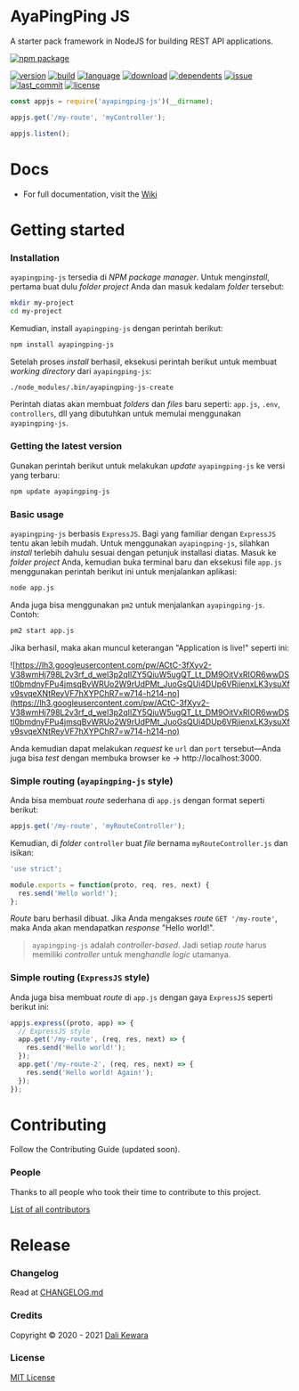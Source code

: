 # AyaPingPing JS

A starter pack framework in NodeJS for building REST API applications.

[![npm package](https://nodei.co/npm/ayapingping-js.png?downloads=true&downloadRank=true&stars=true)](https://nodei.co/npm/ayapingping-js/)

[![version](https://img.shields.io/npm/v/ayapingping-js.svg?style=flat)](https://img.shields.io/npm/v/ayapingping-js.svg?style=flat)
[![build](https://img.shields.io/circleci/project/github/dalikewara/ayapingping-js.svg?style=flat)](https://img.shields.io/circleci/project/github/dalikewara/ayapingping-js.svg?style=flat)
[![language](https://img.shields.io/github/languages/top/dalikewara/ayapingping-js.svg?style=flat)](https://img.shields.io/github/languages/top/dalikewara/ayapingping-js.svg?style=flat)
[![download](https://img.shields.io/npm/dt/ayapingping-js.svg?style=flat)](https://img.shields.io/npm/dt/ayapingping-js.svg?style=flat)
[![dependents](https://img.shields.io/librariesio/dependents/npm/ayapingping-js.svg?style=flat)](https://img.shields.io/librariesio/dependents/npm/ayapingping-js.svg?style=flat)
[![issue](https://img.shields.io/github/issues/dalikewara/ayapingping-js.svg?style=flat)](https://img.shields.io/github/issues/dalikewara/ayapingping-js.svg?style=flat)
[![last_commit](https://img.shields.io/github/last-commit/dalikewara/ayapingping-js.svg?style=flat)](https://img.shields.io/github/last-commit/dalikewara/ayapingping-js.svg?style=flat)
[![license](https://img.shields.io/npm/l/ayapingping-js.svg?style=flat)](https://img.shields.io/npm/l/ayapingping-js.svg?style=flat)

```javascript
const appjs = require('ayapingping-js')(__dirname);

appjs.get('/my-route', 'myController');

appjs.listen();
```

# Docs

 - For full documentation, visit the [Wiki](https://github.com/dalikewara/ayapingping-js/wiki)

# Getting started

### Installation

`ayapingping-js` tersedia di *NPM package manager*. Untuk meng*install*, pertama buat dulu *folder project* Anda dan masuk kedalam *folder* tersebut:

```bash
mkdir my-project
cd my-project
```

Kemudian, install `ayapingping-js` dengan perintah berikut:

```bash
npm install ayapingping-js
```

Setelah proses *install* berhasil, eksekusi perintah berikut untuk membuat *working directory* dari `ayapingping-js`:

```bash
./node_modules/.bin/ayapingping-js-create
```

Perintah diatas akan membuat *folders* dan *files* baru seperti: `app.js`, `.env`, `controllers`, dll yang dibutuhkan untuk memulai menggunakan `ayapingping-js`.

### Getting the latest version

Gunakan perintah berikut untuk melakukan *update* `ayapingping-js` ke versi yang terbaru:

```bash
npm update ayapingping-js
```

### Basic usage

`ayapingping-js` berbasis `ExpressJS`. Bagi yang familiar dengan `ExpressJS` tentu akan lebih mudah. Untuk menggunakan `ayapingping-js`, silahkan *install* terlebih dahulu sesuai dengan petunjuk installasi diatas. Masuk ke *folder project* Anda, kemudian buka terminal baru dan eksekusi file `app.js` menggunakan perintah berikut ini untuk menjalankan aplikasi:

```bash
node app.js
```

Anda juga bisa menggunakan `pm2` untuk menjalankan `ayapingping-js`. Contoh:

```bash
pm2 start app.js
```

Jika berhasil, maka akan muncul keterangan "Application is live!" seperti ini:

![https://lh3.googleusercontent.com/pw/ACtC-3fXyv2-V38wmHj798L2v3rf_d_wel3p2qIlZY5QiuW5ugQT_Lt_DM9OitVxRIOR6wwDStl0bmdnyFPu4jmsqBvWRUo2W9rUdPMt_JuoGsQUi4DUp6VRjienxLK3ysuXfv9svqeXNtReyVF7hXYPChR7=w714-h214-no](https://lh3.googleusercontent.com/pw/ACtC-3fXyv2-V38wmHj798L2v3rf_d_wel3p2qIlZY5QiuW5ugQT_Lt_DM9OitVxRIOR6wwDStl0bmdnyFPu4jmsqBvWRUo2W9rUdPMt_JuoGsQUi4DUp6VRjienxLK3ysuXfv9svqeXNtReyVF7hXYPChR7=w714-h214-no)

Anda kemudian dapat melakukan *request* ke `url` dan `port` tersebut&mdash;Anda juga bisa *test* dengan membuka browser ke -> http://localhost:3000.

### Simple routing (`ayapingping-js` style)

Anda bisa membuat *route* sederhana di `app.js` dengan format seperti berikut:

```javascript
appjs.get('/my-route', 'myRouteController');
```

Kemudian, di *folder* `controller` buat *file* bernama `myRouteController.js` dan isikan:

```javascript
'use strict';

module.exports = function(proto, req, res, next) {
  res.send('Hello world!');
};
```

*Route* baru berhasil dibuat. Jika Anda mengakses *route* `GET '/my-route'`, maka Anda akan mendapatkan *response* "Hello world!".

> `ayapingping-js` adalah *controller-based*. Jadi setiap *route* harus memiliki *controller* untuk meng*handle* *logic* utamanya.

### Simple routing (`ExpressJS` style)

Anda juga bisa membuat *route* di `app.js` dengan gaya `ExpressJS` seperti berikut ini:

```javascript
appjs.express((proto, app) => {
  // ExpressJS style
  app.get('/my-route', (req, res, next) => {
    res.send('Hello world!');
  });
  app.get('/my-route-2', (req, res, next) => {
    res.send('Hello world! Again!');
  });
});
```

# Contributing

Follow the Contributing Guide (updated soon).

### People

Thanks to all people who took their time to contribute to this project.

[List of all contributors](https://github.com/dalikewara/ayapingping-js/graphs/contributors)

# Release

### Changelog

Read at [CHANGELOG.md](https://github.com/dalikewara/ayapingping-js/blob/master/CHANGELOG.md)

### Credits

Copyright &copy; 2020 - 2021 [Dali Kewara](https://www.dalikewara.com)

### License

[MIT License](https://github.com/dalikewara/ayapingping-js/blob/master/LICENSE)